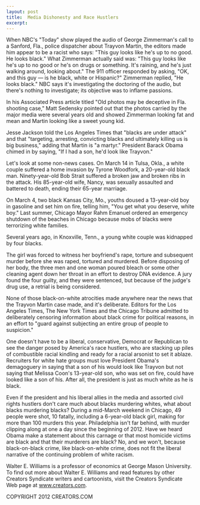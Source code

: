 ```yaml
---
layout: post
title:  Media Dishonesty and Race Hustlers
excerpt:
---
```


When NBC's "Today" show played the audio of George Zimmerman's call to a Sanford, Fla., police dispatcher about Trayvon Martin, the editors made him appear to be a racist who says: "This guy looks like he's up to no good. He looks black." What Zimmerman actually said was: "This guy looks like he's up to no good or he's on drugs or something. It's raining, and he's just walking around, looking about." The 911 officer responded by asking, "OK, and this guy — is he black, white or Hispanic?" Zimmerman replied, "He looks black." NBC says it's investigating the doctoring of the audio, but there's nothing to investigate; its objective was to inflame passions.

In his Associated Press article titled "Old photos may be deceptive in Fla. shooting case," Matt Sedensky pointed out that the photos carried by the major media were several years old and showed Zimmerman looking fat and mean and Martin looking like a sweet young kid.

Jesse Jackson told the Los Angeles Times that "blacks are under attack" and that "targeting, arresting, convicting blacks and ultimately killing us is big business," adding that Martin is "a martyr." President Barack Obama chimed in by saying, "If I had a son, he'd look like Trayvon."

Let's look at some non-news cases. On March 14 in Tulsa, Okla., a white couple suffered a home invasion by Tyrone Woodfork, a 20-year-old black man. Ninety-year-old Bob Strait suffered a broken jaw and broken ribs in the attack. His 85-year-old wife, Nancy, was sexually assaulted and battered to death, ending their 65-year marriage.

On March 4, two black Kansas City, Mo., youths doused a 13-year-old boy in gasoline and set him on fire, telling him, "You get what you deserve, white boy." Last summer, Chicago Mayor Rahm Emanuel ordered an emergency shutdown of the beaches in Chicago because mobs of blacks were terrorizing white families.

Several years ago, in Knoxville, Tenn., a young white couple was kidnapped by four blacks.

 The girl was forced to witness her boyfriend's rape, torture and subsequent murder before she was raped, tortured and murdered. Before disposing of her body, the three men and one woman poured bleach or some other cleaning agent down her throat in an effort to destroy DNA evidence. A jury found the four guilty, and they were sentenced, but because of the judge's drug use, a retrial is being considered.

None of those black-on-white atrocities made anywhere near the news that the Trayvon Martin case made, and it's deliberate. Editors for the Los Angeles Times, The New York Times and the Chicago Tribune admitted to deliberately censoring information about black crime for political reasons, in an effort to "guard against subjecting an entire group of people to suspicion."

One doesn't have to be a liberal, conservative, Democrat or Republican to see the danger posed by America's race hustlers, who are stacking up piles of combustible racial kindling and ready for a racial arsonist to set it ablaze. Recruiters for white hate groups must love President Obama's demagoguery in saying that a son of his would look like Trayvon but not saying that Melissa Coon's 13-year-old son, who was set on fire, could have looked like a son of his. After all, the president is just as much white as he is black.

Even if the president and his liberal allies in the media and assorted civil rights hustlers don't care much about blacks murdering whites, what about blacks murdering blacks? During a mid-March weekend in Chicago, 49 people were shot, 10 fatally, including a 6-year-old black girl, making for more than 100 murders this year. Philadelphia isn't far behind, with murder clipping along at one a day since the beginning of 2012. Have we heard Obama make a statement about this carnage or that most homicide victims are black and that their murderers are black? No, and we won't, because black-on-black crime, like black-on-white crime, does not fit the liberal narrative of the continuing problem of white racism.

Walter E. Williams is a professor of economics at George Mason University. To find out more about Walter E. Williams and read features by other Creators Syndicate writers and cartoonists, visit the Creators Syndicate Web page at www.creators.com.

COPYRIGHT 2012 CREATORS.COM
